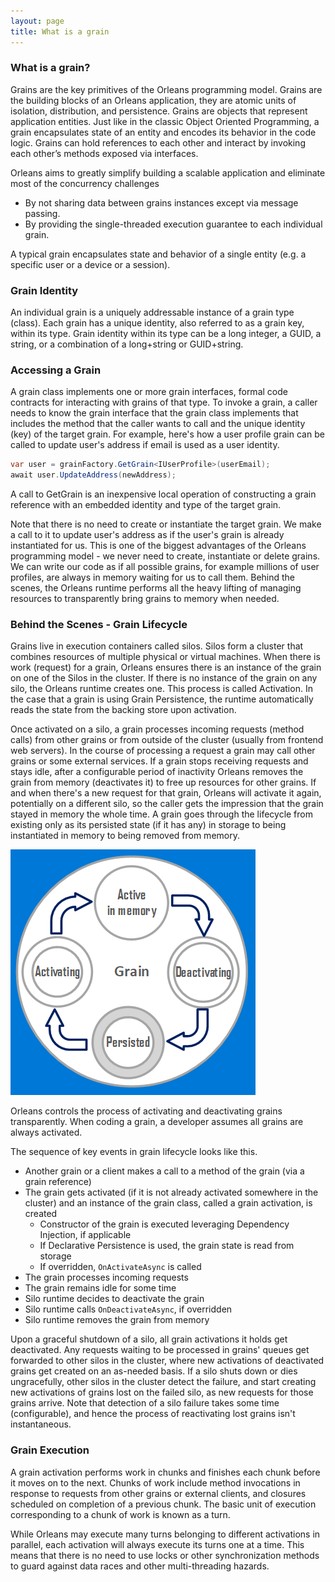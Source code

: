 ```yaml
---
layout: page
title: What is a grain
---
```



### What is a grain?

Grains are the key primitives of the Orleans programming model.
Grains are the building blocks of an Orleans application, they are atomic units of isolation, distribution, and persistence.
Grains are objects that represent application entities.
Just like in the classic Object Oriented Programming, a grain encapsulates state of an entity and encodes its behavior in the code logic.
Grains can hold references to each other and interact by invoking each other’s methods exposed via interfaces. 

Orleans aims to greatly simplify building a scalable application and eliminate most of the concurrency challenges 

* By not sharing data between grains instances except via message passing.
* By providing the single-threaded execution guarantee to each individual grain.

A typical grain encapsulates state and behavior of a single entity (e.g. a specific user or a device or a session).

### Grain Identity

An individual grain is a uniquely addressable instance of a grain type (class).
Each grain has a unique identity, also referred to as a grain key, within its type.
Grain identity within its type can be a long integer, a GUID, a string, or a combination of a long+string or GUID+string.

### Accessing a Grain

A grain class implements one or more grain interfaces, formal code contracts for interacting with grains of that type.
To invoke a grain, a caller needs to know the grain interface that the grain class implements that includes the method that the caller wants to call and the unique identity (key) of the target grain.
For example, here's how a user profile grain can be called to update user's address if email is used as a user identity.

```csharp
var user = grainFactory.GetGrain<IUserProfile>(userEmail);
await user.UpdateAddress(newAddress);
```

A call to GetGrain is an inexpensive local operation of constructing a grain reference with an embedded identity and type of the target grain.

Note that there is no need to create or instantiate the target grain.
We make a call to it to update user's address as if the user's grain is already instantiated for us.
This is one of the biggest advantages of the Orleans programming model - we never need to create, instantiate or delete grains.
We can write our code as if all possible grains, for example millions of user profiles, are always in memory waiting for us to call them.
Behind the scenes, the Orleans runtime performs all the heavy lifting of managing resources to transparently bring grains to memory when needed.   

### Behind the Scenes - Grain Lifecycle

Grains live in execution containers called silos.
Silos form a cluster that combines resources of multiple physical or virtual machines.
When there is work (request) for a grain, Orleans ensures there is an instance of the grain on one of the Silos in the cluster.
If there is no instance of the grain on any silo, the Orleans runtime creates one. 
This process is called Activation.
In the case that a grain is using Grain Persistence, the runtime automatically reads the state from the backing store upon activation.

Once activated on a silo, a grain processes incoming requests (method calls) from other grains or from outside of the cluster (usually from frontend web servers).
In the course of processing a request a grain may call other grains or some external services.
If a grain stops receiving requests and stays idle, after a configurable period of inactivity Orleans removes the grain from memory (deactivates it) to free up resources for other grains.
If and when there's a new request for that grain, Orleans will activate it again, potentially on a different silo, so the caller gets the impression that the grain stayed in memory the whole time.
A grain goes through the lifecycle from existing only as its persisted state (if it has any) in storage to being instantiated in memory to being removed from memory.

![](grain_lifecycle.png)

Orleans controls the process of activating and deactivating grains transparently.
When coding a grain, a developer assumes all grains are always activated.

The sequence of key events in grain lifecycle looks like this.

- Another grain or a client makes a call to a method of the grain (via a grain reference)
- The grain gets activated (if it is not already activated somewhere in the cluster) and an instance of the grain class, called a grain activation, is created
  - Constructor of the grain is executed leveraging Dependency Injection, if applicable
  - If Declarative Persistence is used, the grain state is read from storage
  - If overridden, `OnActivateAsync` is called
- The grain processes incoming requests
- The grain remains idle for some time
- Silo runtime decides to deactivate the grain
- Silo runtime calls `OnDeactivateAsync`, if overridden
- Silo runtime removes the grain from memory

Upon a graceful shutdown of a silo, all grain activations it holds get deactivated.
Any requests waiting to be processed in grains' queues get forwarded to other silos in the cluster, where new activations of deactivated grains get created on an as-needed basis.
If a silo shuts down or dies ungracefully, other silos in the cluster detect the failure, and start creating new activations of grains lost on the failed silo, as new requests for those grains arrive.
Note that detection of a silo failure takes some time (configurable), and hence the process of reactivating lost grains isn't instantaneous. 

### Grain Execution

A grain activation performs work in chunks and finishes each chunk before it moves on to the next.
Chunks of work include method invocations in response to requests from other grains or external clients, and closures scheduled on completion of a previous chunk.
The basic unit of execution corresponding to a chunk of work is known as a turn.

While Orleans may execute many turns belonging to different activations in parallel, each activation will always execute its turns one at a time.
This means that there is no need to use locks or other synchronization methods to guard against data races and other multi-threading hazards. 

